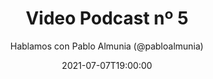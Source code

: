 ---
title: 'Video Podcast nº 5'
date: '2021-07-07T19:00:00'
author: 'Hablamos con Pablo Almunia (@pabloalmunia)'
img: '/images/05-antes.jpg'
alt: 'Video Podcast nº 5 - Hablamos con Pablo Almunia (@pabloalmunia). 07 de Julio, 19.00 horas. Thanks to Avatar Recep Kütük & Pierre - Louis Anceau for their icons.'
body: ''
video: 'https://www.youtube.com/watch?v=wARe8_98ycQ'
publishVideo: false
--- 